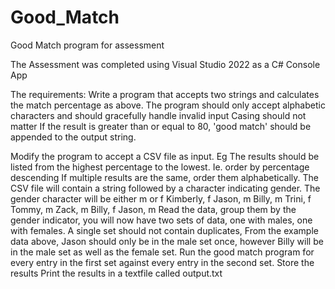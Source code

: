 # Good_Match
Good Match program for assessment

The Assessment was completed using Visual Studio 2022 as a C# Console App

The requirements:
Write a program that accepts two strings and calculates the match percentage as above.
The program should only accept alphabetic characters and should gracefully handle invalid input
Casing should not matter
If the result is greater than or equal to 80, 'good match' should be appended to the output string.

Modify the program to accept a CSV file as input. 
Eg 
The results should be listed from the highest percentage to the lowest. Ie. order by percentage descending
If multiple results are the same, order them alphabetically.
The CSV file will contain a string followed by a character indicating gender. The gender character will be either m or f 
Kimberly, f
Jason, m
Billy, m
Trini, f
Tommy, m
Zack, m
Billy, f
Jason, m
Read the data, group them by the gender indicator, you will now have two sets of data, one with males, one with females. 
A single set should not contain duplicates, From the example data above, Jason should only be in the male set once, however Billy will be in the male set as well as the female set.
Run the good match program for every entry in the first set against every entry in the second set. Store the results
Print the results in a textfile called output.txt
